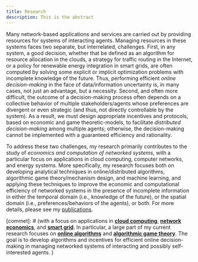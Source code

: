 ```yaml
---
title: Research
description: This is the abstract
---
```


<a id="research_overview"></a>


Many network-based applications and services are carried out by providing resources for systems of interacting  agents. Managing resources in these systems faces two separate, but interrelated, challenges. First, in any system, a good decision, whether that be defined as an algorithm for resource allocation in the clouds, a strategy for traffic routing in the Internet, or a policy for renewable energy integration in smart grids, are often computed by solving some explicit or implicit optimization problems with incomplete knowledge of the future. Thus,  performing efficient *online decision-making* in the face of data/information uncertainty is, in many cases, not just an advantage, but a necessity. Second, and often more difficult, the outcome of a decision-making process often depends on a collective behavior of multiple stakeholders/agents whose preferences are divergent or even strategic (and thus, not directly controllable by the system). As a result, we must design appropriate incentives and protocols, based on economic and game theoretic-models, to facilitate *distributed decision-making* among multiple agents; otherwise, the  decision-making cannot be implemented with a guaranteed efficiency and rationality. 


To address these two challenges, my research primarily contributes to the study of *economics and computation of networked systems*, with a particular focus on applications in cloud computing, computer networks, and energy systems.  More specifically, my research focuses both on developing analytical techniques in online/distributed algorithms, algorithmic game theory/mechanism design, and machine learning, and applying these techniques to improve the economic and computational efficiency of networked systems in the presence of incomplete information in either the temporal domain (i.e., knowledge of the future), or the spatial domain (i.e., preferences/behaviors of the agents), or both. For more details, please see my [publications](/publications). 



[commet]: # (with a focus on applications in [**cloud computing**](/research/#cloud_computing), [**network economics**](/research/#networking), and [**smart grid**](/research/#smart_grid). In particular, a large part of my current research focuses on [**online algorithms**](/research/#online_algorithms) and [**algorithmic game theory**](/research/#mechanism_design). The goal is to develop algorithms and incentives for efficient online decision-making in managing networked systems of interacting and possibly self-interested agents. ) 


[comment]: # (I believe that solutions to alleviate or resolve these research challenges provide insights into how to tackle many societal challenges such as computing efficiency, cyber security, energy sustainability, traffic congestion, and climate change, etc. e.g., random job arrivals in cloud computing or volatile renewable energy generation in energy systems. The design of economic incentives, termed as mechanism design, sits at the intersection of artificial intelligence and economics, and has led to transformative applications in various domains such as online advertising and on-demand service platforms. My research)

[comment]: # (For examples, how incentives influence the behavior of self-interested agents, and thus the peformance of online decisions? how online decisions influence the outcome of incentives if there exist zero knowledge of future information? )
